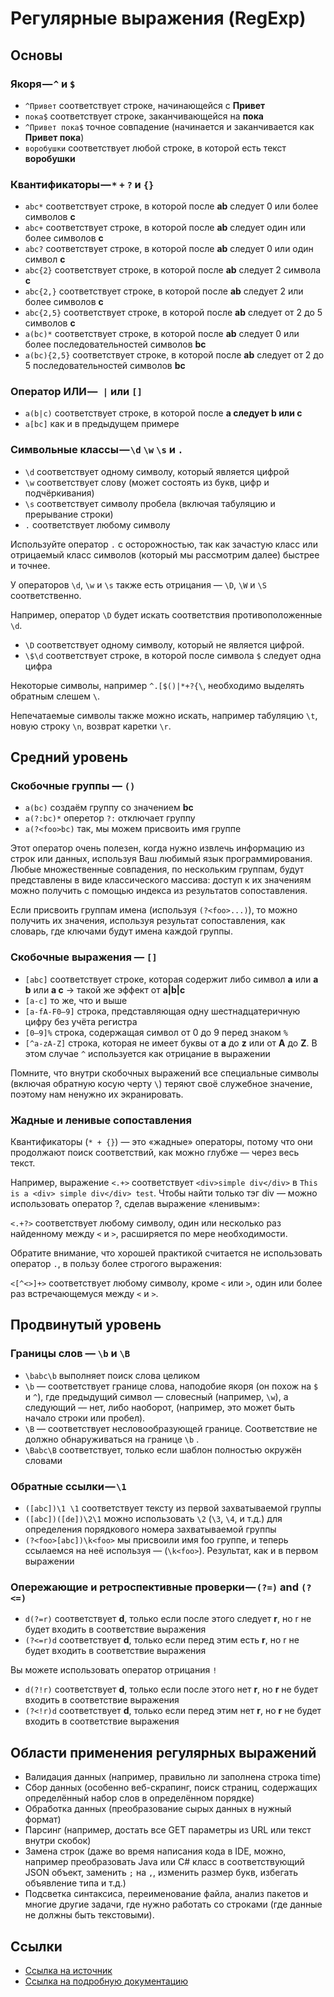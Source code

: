 # Регулярные выражения (RegExp)

## Основы

### Якоря — `^` и `$`

* `^Привет`        соответствует строке, начинающейся с **Привет** 
* `пока$`          соответствует строке, заканчивающейся на **пока**
* `^Привет пока$`  точное совпадение (начинается и заканчивается как **Привет пока**)
* `воробушки`      соответствует любой строке, в которой есть текст **воробушки**

### Квантификаторы — `*` `+` `?` и `{}`

* `abc*`       соответствует строке, в которой после **ab** следует 0 или более символов **c** 
* `abc+`       соответствует строке, в которой после **ab** следует один или более символов **c**
* `abc?`       соответствует строке, в которой после **ab** следует 0 или один символ **c**
* `abc{2}`     соответствует строке, в которой после **ab** следует 2 символа **c**
* `abc{2,}`    соответствует строке, в которой после **ab** следует 2 или более символов **c**
* `abc{2,5}`   соответствует строке, в которой после **ab** следует от 2 до 5 символов **c**
* `a(bc)*`     соответствует строке, в которой после **ab** следует 0 или более последовательностей символов **bc**
* `a(bc){2,5}` соответствует строке, в которой после **ab** следует от 2 до 5 последовательностей символов **bc**

### Оператор ИЛИ —` |` или `[]`

* `a(b|c)` соответствует строке, в которой после **a следует b или c** 
* `a[bc]`  как и в предыдущем примере

### Символьные классы — `\d` `\w` `\s` и `.`

* `\d` соответствует одному символу, который является цифрой 
* `\w` соответствует слову (может состоять из букв, цифр и подчёркивания) 
* `\s` соответствует символу пробела (включая табуляцию и прерывание строки)
* `.` соответствует любому символу 

Используйте оператор `.` с осторожностью, так как зачастую класс или отрицаемый 
класс символов (который мы рассмотрим далее) быстрее и точнее.

У операторов `\d`, `\w` и `\s` также есть отрицания ― `\D`, `\W` и `\S` соответственно.

Например, оператор `\D` будет искать соответствия противоположенные `\d`.

* `\D` соответствует одному символу, который не является цифрой.
* `\$\d` соответствует строке, в которой после символа `$` следует одна цифра

Некоторые символы, например `^.[$()|*+?{\`, необходимо выделять обратным слешем `\`.

Непечатаемые символы также можно искать, например табуляцию `\t`, новую строку `\n`, возврат каретки `\r`.

## Средний уровень

### Скобочные группы ― `()`

* `a(bc)`       создаём группу со значением **bc** 
* `a(?:bc)*`    оперетор `?:` отключает группу 
* `a(?<foo>bc)` так, мы можем присвоить имя группе 

Этот оператор очень полезен, когда нужно извлечь информацию из строк или данных, 
используя Ваш любимый язык программирования. Любые множественные совпадения, 
по нескольким группам, будут представлены в виде классического массива: 
доступ к их значениям можно получить с помощью индекса из результатов сопоставления.

Если присвоить группам имена (используя `(?<foo>...)`), то можно получить их значения, 
используя результат сопоставления, как словарь, где ключами будут имена каждой группы.

### Скобочные выражения ― `[]`

* `[abc]`       соответствует строке, которая содержит либо символ **a** или **a b** или **a c** -> такой же эффект от **a|b|c**
* `[a-c]`       то же, что и выше
* `[a-fA-F0–9]` строка, представляющая одну шестнадцатеричную цифру без учёта регистра
* `[0–9]%`      строка, содержащая символ от 0 до 9 перед знаком `%`
* `[^a-zA-Z]`   строка, которая не имеет буквы от **a** до **z** или от **A** до **Z**. В этом случае `^` используется как отрицание в выражении 

Помните, что внутри скобочных выражений все специальные символы (включая обратную косую черту `\`) 
теряют своё служебное значение, поэтому нам ненужно их экранировать.

### Жадные и ленивые сопоставления

Квантификаторы (`* + {}`) ― это «жадные» операторы, потому что они продолжают поиск соответствий, 
как можно глубже ― через весь текст.

Например, выражение `<.+>` соответствует `<div>simple div</div>` в `This is a <div> simple div</div> test`. 
Чтобы найти только тэг div ― можно использовать оператор ?, сделав выражение «ленивым»:

`<.+?>` соответствует любому символу, один или несколько раз найденному между `<` и `>`, 
расширяется по мере необходимости.

Обратите внимание, что хорошей практикой считается не использовать оператор `.`, 
в пользу более строгого выражения:

`<[^<>]+>` соответствует любому символу, кроме `<` или `>`, 
один или более раз встречающемуся между `<` и `>`.

## Продвинутый уровень

### Границы слов ― `\b` и `\B`

* `\babc\b` выполняет поиск слова целиком 
* `\b` ― соответствует границе слова, наподобие якоря (он похож на `$` и `^`), 
где предыдущий символ ― словесный (например, `\w`), а следующий ― нет, либо наоборот, 
(например, это может быть начало строки или пробел).
* `\B` ― соответствует несловообразующей границе. Соответствие не должно обнаруживаться на границе `\b` .
* `\Babc\B` соответствует, только если шаблон полностью окружён словами

### Обратные ссылки — `\1`

* `([abc])\1 \1`          соответствует тексту из первой захватываемой группы 
* `([abc])([de])\2\1`     можно использовать `\2` (`\3`, `\4`, и т.д.) для определения порядкового номера захватываемой группы 
* `(?<foo>[abc])\k<foo>`  мы присвоили имя foo группе, и теперь ссылаемся на неё используя ― (`\k<foo>`). Результат, как и в первом выражении 

### Опережающие и ретроспективные проверки — `(?=)` and `(?<=)`

* `d(?=r)` соответствует **d**, только если после этого следует **r**, но r не будет входить в соответствие выражения 
* `(?<=r)d` соответствует **d**, только если перед этим есть **r**, но r не будет входить в соответствие выражения 

Вы можете использовать оператор отрицания `!`

* `d(?!r)` соответствует **d**, только если после этого нет **r**, но **r** не будет входить в соответствие выражения 
* `(?<!r)d` соответствует **d**, только если перед этим нет **r**, но **r** не будет входить в соответствие выражения 

## Области применения регулярных выражений

* Валидация данных (например, правильно ли заполнена строка time)
* Сбор данных (особенно веб-скрапинг, поиск страниц, содержащих определённый набор слов в определённом порядке)
* Обработка данных (преобразование сырых данных в нужный формат)
* Парсинг (например, достать все GET параметры из URL или текст внутри скобок)
* Замена строк (даже во время написания кода в IDE, можно, например преобразовать Java или C# класс 
в соответствующий JSON объект, заменить `;` на `,`, изменить размер букв, избегать объявление типа и т.д.)
* Подсветка синтаксиса, переименование файла, анализ пакетов и многие другие задачи, 
где нужно работать со строками (где данные не должны быть текстовыми).

## Ссылки

* [Ссылка на источник](https://nuancesprog.ru/p/2840/)
* [Ссылка на подробную документацию](https://regex.sorokin.engineer/ru/latest/regular_expressions.html)
